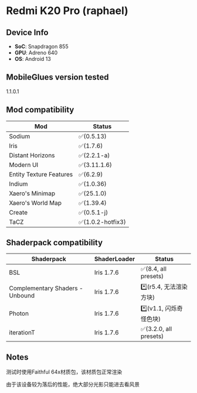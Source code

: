# Redmi K20 Pro (raphael)


## Device Info


- **SoC**: Snapdragon 855
- **GPU**: Adreno 640
- **OS**: Android 13


## MobileGlues version tested


1.1.0.1


## Mod compatibility


|**Mod**|**Status**|
|---|---|
| Sodium | ✅(0.5.13) |
| Iris | ✅(1.7.6) |
| Distant Horizons | ✅(2.2.1-a) |
| Modern UI | ✅(3.11.1.6) |
| Entity Texture Features | ✅(6.2.9) |
| Indium | ✅(1.0.36) |
| Xaero's Minimap | ✅(25.1.0) |
| Xaero's World Map | ✅(1.39.4) |
| Create | ✅(0.5.1-j) |
| TaCZ | ✅(1.0.2-hotfix3) |



## Shaderpack compatibility


|**Shaderpack** | **ShaderLoader** | **Status** 
|---|---|----|
| BSL | Iris 1.7.6 | ✅(8.4, all presets) |
| Complementary Shaders - Unbound | Iris 1.7.6 | *️⃣(r5.4, 无法渲染方块)  |
| Photon | Iris 1.7.6 | *️⃣(v1.1, 闪烁奇怪色块) |
| iterationT | Iris 1.7.6| ✅(3.2.0, all presets) |


## Notes


测试时使用Faithful 64x材质包，该材质包正常渲染

由于该设备较为落后的性能，绝大部分光影只能进去看风景
